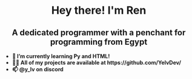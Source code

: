 <h1 align="center"> Hey there! I'm Ren </h1>
<h2 align="center"> A dedicated programmer with a penchant for programming from Egypt </h2>

<p><strong>
<ul>
<li>🌱 I’m currently learning Py and HTML!</li> 
  
<li>👨‍💻 All of my projects are available at https://github.com/YelvDev/</li>
  
<li>📫 @y_lv on discord </li>
</ul>  


</strong>
